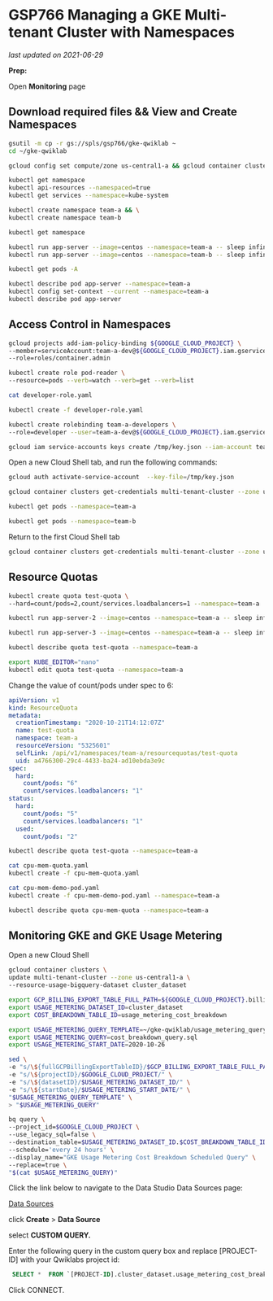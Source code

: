# GSP766 Managing a GKE Multi-tenant Cluster with Namespaces

_last updated on 2021-06-29_

**Prep:**

Open **Monitoring** page

## Download required files && View and Create Namespaces

```bash
gsutil -m cp -r gs://spls/gsp766/gke-qwiklab ~
cd ~/gke-qwiklab

gcloud config set compute/zone us-central1-a && gcloud container clusters get-credentials multi-tenant-cluster

kubectl get namespace
kubectl api-resources --namespaced=true
kubectl get services --namespace=kube-system

kubectl create namespace team-a && \
kubectl create namespace team-b

kubectl get namespace

kubectl run app-server --image=centos --namespace=team-a -- sleep infinity && \
kubectl run app-server --image=centos --namespace=team-b -- sleep infinity

kubectl get pods -A

kubectl describe pod app-server --namespace=team-a
kubectl config set-context --current --namespace=team-a
kubectl describe pod app-server

```

## Access Control in Namespaces

```bash
gcloud projects add-iam-policy-binding ${GOOGLE_CLOUD_PROJECT} \
--member=serviceAccount:team-a-dev@${GOOGLE_CLOUD_PROJECT}.iam.gserviceaccount.com  \
--role=roles/container.admin

kubectl create role pod-reader \
--resource=pods --verb=watch --verb=get --verb=list

cat developer-role.yaml

kubectl create -f developer-role.yaml

kubectl create rolebinding team-a-developers \
--role=developer --user=team-a-dev@${GOOGLE_CLOUD_PROJECT}.iam.gserviceaccount.com

gcloud iam service-accounts keys create /tmp/key.json --iam-account team-a-dev@${GOOGLE_CLOUD_PROJECT}.iam.gserviceaccount.com

```

Open a new Cloud Shell tab, and run the following commands:

```bash
gcloud auth activate-service-account  --key-file=/tmp/key.json

gcloud container clusters get-credentials multi-tenant-cluster --zone us-central1-a --project ${GOOGLE_CLOUD_PROJECT}

kubectl get pods --namespace=team-a

kubectl get pods --namespace=team-b

```

Return to the first Cloud Shell tab

```bash
gcloud container clusters get-credentials multi-tenant-cluster --zone us-central1-a --project ${GOOGLE_CLOUD_PROJECT}

```

## Resource Quotas

```bash
kubectl create quota test-quota \
--hard=count/pods=2,count/services.loadbalancers=1 --namespace=team-a

kubectl run app-server-2 --image=centos --namespace=team-a -- sleep infinity

kubectl run app-server-3 --image=centos --namespace=team-a -- sleep infinity

kubectl describe quota test-quota --namespace=team-a

export KUBE_EDITOR="nano"
kubectl edit quota test-quota --namespace=team-a

```

Change the value of count/pods under spec to 6:

```yaml
apiVersion: v1
kind: ResourceQuota
metadata:
  creationTimestamp: "2020-10-21T14:12:07Z"
  name: test-quota
  namespace: team-a
  resourceVersion: "5325601"
  selfLink: /api/v1/namespaces/team-a/resourcequotas/test-quota
  uid: a4766300-29c4-4433-ba24-ad10ebda3e9c
spec:
  hard:
    count/pods: "6"
    count/services.loadbalancers: "1"
status:
  hard:
    count/pods: "5"
    count/services.loadbalancers: "1"
  used:
    count/pods: "2"
```

```bash
kubectl describe quota test-quota --namespace=team-a

cat cpu-mem-quota.yaml
kubectl create -f cpu-mem-quota.yaml

cat cpu-mem-demo-pod.yaml
kubectl create -f cpu-mem-demo-pod.yaml --namespace=team-a

kubectl describe quota cpu-mem-quota --namespace=team-a

```

## Monitoring GKE and GKE Usage Metering

Open a new Cloud Shell

```bash
gcloud container clusters \
update multi-tenant-cluster --zone us-central1-a \
--resource-usage-bigquery-dataset cluster_dataset

export GCP_BILLING_EXPORT_TABLE_FULL_PATH=${GOOGLE_CLOUD_PROJECT}.billing_dataset.gcp_billing_export_v1_xxxx
export USAGE_METERING_DATASET_ID=cluster_dataset
export COST_BREAKDOWN_TABLE_ID=usage_metering_cost_breakdown

export USAGE_METERING_QUERY_TEMPLATE=~/gke-qwiklab/usage_metering_query_template.sql
export USAGE_METERING_QUERY=cost_breakdown_query.sql
export USAGE_METERING_START_DATE=2020-10-26

sed \
-e "s/\${fullGCPBillingExportTableID}/$GCP_BILLING_EXPORT_TABLE_FULL_PATH/" \
-e "s/\${projectID}/$GOOGLE_CLOUD_PROJECT/" \
-e "s/\${datasetID}/$USAGE_METERING_DATASET_ID/" \
-e "s/\${startDate}/$USAGE_METERING_START_DATE/" \
"$USAGE_METERING_QUERY_TEMPLATE" \
> "$USAGE_METERING_QUERY"

bq query \
--project_id=$GOOGLE_CLOUD_PROJECT \
--use_legacy_sql=false \
--destination_table=$USAGE_METERING_DATASET_ID.$COST_BREAKDOWN_TABLE_ID \
--schedule='every 24 hours' \
--display_name="GKE Usage Metering Cost Breakdown Scheduled Query" \
--replace=true \
"$(cat $USAGE_METERING_QUERY)"

```

Click the link below to navigate to the Data Studio Data Sources page:

[Data Sources](https://datastudio.google.com/c/navigation/datasources)

click **Create** > **Data Source**

select **CUSTOM QUERY.**

Enter the following query in the custom query box and replace [PROJECT-ID] with your Qwiklabs project id:

```sql
 SELECT *  FROM `[PROJECT-ID].cluster_dataset.usage_metering_cost_breakdown`
```

Click CONNECT.

